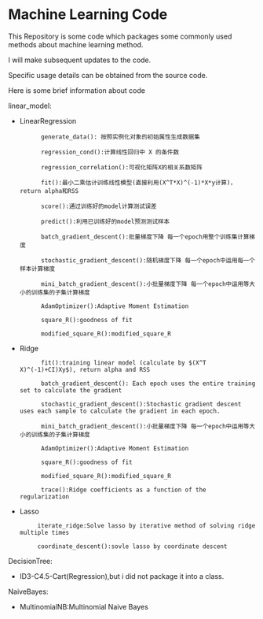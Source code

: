 # Machine Learning Code

This Repository is some code which packages some  commonly used methods about machine learning method.

I will make subsequent updates to the code.

Specific usage details can be obtained from the source code.

Here is some brief information about code

linear_model:
- LinearRegression

            generate_data(): 按照实例化对象的初始属性生成数据集
            
            regression_cond():计算线性回归中 X 的条件数
            
            regression_correlation():可视化矩阵X的相关系数矩阵
            
            fit():最小二乘估计训练线性模型(直接利用(X^T*X)^(-1)*X*y计算)，return alpha和RSS
            
            score():通过训练好的model计算测试误差
            
            predict():利用已训练好的model预测测试样本
            
            batch_gradient_descent():批量梯度下降 每一个epoch用整个训练集计算梯度
           
            stochastic_gradient_descent():随机梯度下降 每一个epoch中运用每一个样本计算梯度
            
            mini_batch_gradient_descent():小批量梯度下降 每一个epoch中运用等大小的训练集的子集计算梯度
            
            AdamOptimizer():Adaptive Moment Estimation
            
            square_R():goodness of fit
            
            modified_square_R():modified_square_R
            
- Ridge

            fit():training linear model (calculate by $(X^T X)^(-1)+CI)Xy$), return alpha and RSS
            
            batch_gradient_descent(): Each epoch uses the entire training set to calculate the gradient
            
            stochastic_gradient_descent():Stochastic gradient descent uses each sample to calculate the gradient in each epoch.
            
            mini_batch_gradient_descent():小批量梯度下降 每一个epoch中运用等大小的训练集的子集计算梯度
            
            AdamOptimizer():Adaptive Moment Estimation
            
            square_R():goodness of fit
            
            modified_square_R():modified_square_R
            
            trace():Ridge coefficients as a function of the regularization
            
 - Lasso
 
            iterate_ridge:Solve lasso by iterative method of solving ridge multiple times
            
            coordinate_descent():sovle lasso by coordinate descent
      
DecisionTree:
- ID3-C4.5-Cart(Regression),but i did not package it into a class.

NaiveBayes:
- MultinomialNB:Multinomial Naive Bayes
